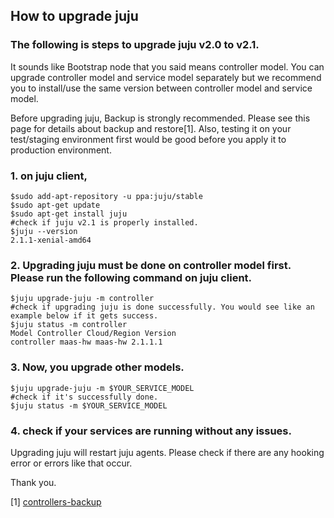 ## How to upgrade juju

### The following is steps to upgrade juju v2.0 to v2.1.
It sounds like Bootstrap node that you said means controller model.
You can upgrade controller model and service model separately but we recommend you to install/use the same version between controller model and service model.

Before upgrading juju, Backup is strongly recommended. Please see this page for details about backup and restore[1].
Also, testing it on your test/staging environment first would be good before you apply it to production environment.

### 1. on juju client,

```
$sudo add-apt-repository -u ppa:juju/stable
$sudo apt-get update
$sudo apt-get install juju
#check if juju v2.1 is properly installed.
$juju --version
2.1.1-xenial-amd64
```

### 2. Upgrading juju must be done on controller model first. Please run the following command on juju client.

```
$juju upgrade-juju -m controller
#check if upgrading juju is done successfully. You would see like an example below if it gets success.
$juju status -m controller
Model Controller Cloud/Region Version
controller maas-hw maas-hw 2.1.1.1
```

### 3. Now, you upgrade other models.

```
$juju upgrade-juju -m $YOUR_SERVICE_MODEL
#check if it's successfully done.
$juju status -m $YOUR_SERVICE_MODEL
```

### 4. check if your services are running without any issues.
Upgrading juju will restart juju agents. Please check if there are any hooking error or errors like that occur.

Thank you.

[1]
[controllers-backup](https://jujucharms.com/docs/2.0/controllers-backup)
